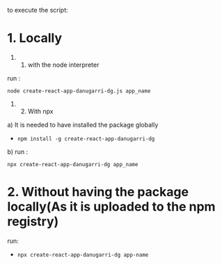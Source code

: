 to execute the script:

# 1. Locally

1. 1. with the node interpreter

run :

`node create-react-app-danugarri-dg.js app_name`

1. 2. With npx

a) It is needed to have installed the package globally

- `npm install -g create-react-app-danugarri-dg`

b) run :

`npx create-react-app-danugarri-dg app_name`

# 2. Without having the package locally(As it is uploaded to the npm registry)

run:

- `npx create-react-app-danugarri-dg app-name`
